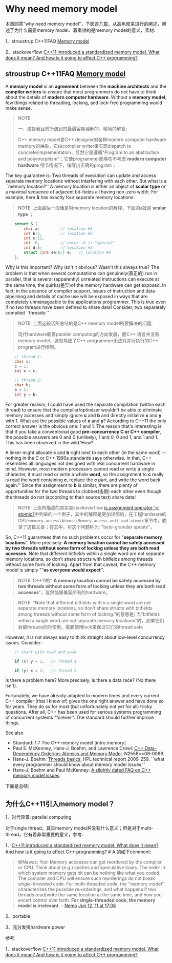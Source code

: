 # Why need memory model

本章回答"why need memory model"，下面这几篇，从高角度来进行的阐述，阐述了为什么需要memory model、着重讲的是memory model的意义，素材:

1、stroustrup C++11FAQ [Memory model](https://www.stroustrup.com/C++11FAQ.html#memory-model) 

2、stackoverflow [C++11 introduced a standardized memory model. What does it mean? And how is it going to affect C++ programming?](https://stackoverflow.com/questions/6319146/c11-introduced-a-standardized-memory-model-what-does-it-mean-and-how-is-it-g) 



## stroustrup C++11FAQ [Memory model](https://www.stroustrup.com/C++11FAQ.html#memory-model) 

A **memory model** is an **agreement** between the **machine architects** and the **compiler writers** to ensure that most programmers do not have to think about the details of **modern computer hardware**. Without a **memory model**, few things related to threading, locking, and lock-free programming would make sense.

> NOTE: 
>
> 一、这是我目前所遇到的最最容易理解的、精简的解答;
>
> C++ memory model是C++ designer对各种modern computer hardware memory的抽象，它由compiler writer来实现dispatch to concrete/implementation，显然它是遵循"Program to an abstraction and polymorphism"；它使programmer能够在不考虑 **modern computer hardware** 细节情况下，编写出正确的program；

The key guarantee is: Two threads of execution can update and access separate memory locations without interfering with each other. But what is a ``memory location?'' A memory location is either an object of **scalar type** or a maximal sequence of adjacent bit-fields all having non-zero width. For example, here **S** has exactly four separate memory locations:

> NOTE: 上面最后一段话是对memory location的解释。下面的`a`就是 **scalar type** ；

```C++
	struct S {
		char a;			// location #1
		int b:5,		// location #2
		int c:11,
		int :0,			// note: :0 is "special"
		int d:8;		// location #3
		struct {int ee:8;} e;	// location #4
	};
```

Why is this important? Why isn't it obvious? Wasn't this always true? The problem is that when several computations can genuinely(真正的) run in parallel, that is several (apparently) unrelated instructions can execute at the same time, the quirks(差异)of the memory hardware can get exposed. In fact, in the absence of compiler support, issues of instruction and data pipelining and details of cache use *will* be exposed in ways that are completely unmanageable to the applications programmer. This is true even if no two threads have been defined to share data! Consider, two separately compiled ``threads:''

> NOTE: 上面这段话所总结的是C++ memory model所要解决的问题:
>
> 现代hardware朝着parallel computing的方向发展，而C++ 语言并没有memory model，这就导致了C++ programmer无法对并行执行的C++ program进行控制。

```C++
	// thread 1:
	char c;
	c = 1;
	int x = c;

	// thread 2:
	char b;
	b = 1;
	int y = b;
```

For greater realism, I could have used the separate compilation (within each thread) to ensure that the compiler/optimizer wouldn't be able to eliminate memory accesses and simply ignore **c** and **b** and directly initialize **x** and **y** with 1. What are the possible values of **x** and **y**? According to C++11 the only correct answer is the obvious one: 1 and 1. The reason that's interesting is that if you take a conventional good **pre-concurrency C or C++ compiler**, the possible answers are 0 and 0 (unlikely), 1 and 0, 0 and 1, and 1 and 1. This has been observed in the wild.'How? 

A linker might allocate **c** and **b** right next to each other (in the same word) -- nothing in the C or C++ 1990s standards says otherwise. In that, C++ resembles all languages not designed with real concurrent hardware in mind. However, most modern processors cannot read or write a single character, it must read or write a whole **word**, so the assignment to **c** really is read the word containing **c**, replace the **c** part, and write the word back again.'' Since the assignment to **b** is similar, there are plenty of opportunities for the two threads to clobber(击倒) each other even though the threads do not (according to their source text) share data!

> NOTE: 上面所描述的其实是stackoverflow [is assignment operator '=' atomic?](https://stackoverflow.com/questions/8290768/is-assignment-operator-atomic)中列举的一个例子，其中的解释是更加详细的，在工程hardware的CPU-`memory-access\Atomic\Memory-access-unit-and-atomic`章节中，收录了这篇文章；在其中，将这个问题称为: "byte-granular update"。

So, C++11 guarantees that no such problems occur for "**separate memory locations**". More precisely: **A memory location cannot be safely accessed by two threads without some form of locking unless they are both read accesses**. Note that different bitfields within a single word are not separate memory locations, so don't share structs with bitfields among threads without some form of locking. Apart from that caveat, the C++ memory model is simply ""**as everyone would expect**''.

> NOTE: C++11的" **A memory location cannot be safely accessed by two threads without some form of locking unless they are both read accesses**"，显然能够兼容所有的hardware。

> NOTE: "Note that different bitfields within a single word are not separate memory locations, so don't share structs with bitfields among threads without some form of locking."的意思是: 当"bitfields within a single word are not separate memory locations"时，如果它们会被threads同时使用，需要使用lock来保证它们的thread safe

However, it is not always easy to think straight about low-level concurrency issues. Consider:

```C++
	// start with x==0 and y==0

	if (x) y = 1;	// Thread 1 

	if (y) x = 1;	// Thread 2 
```

Is there a problem here? More precisely, is there a data race? (No there isn't).

Fortunately, we have already adapted to modern times and every current C++ compiler (that I know of) gives the one right answer and have done so for years. They do so for most (but unfortunately not yet for all) tricky questions. After all, C++ has been used for serious systems programming of concurrent systems "forever''. The standard should further improve things.

See also

- Standard: 1.7 The C++ memory model [intro.memory]
- Paul E. McKenney, Hans-J. Boehm, and Lawrence Crowl: [C++ Data-Dependency Ordering: Atomics and Memory Model](http://www.open-std.org/jtc1/sc22/wg21/docs/papers/2008/n2556.html). N2556==08-0066.
- Hans-J. Boehm: [Threads basics](http://www.hpl.hp.com/techreports/2009/HPL-2009-259html.html), HPL technical report 2009-259. ``what every programmer should know about memory model issues.''
- Hans-J. Boehm and Paul McKenney: [A slightly dated FAQ on C++ memory model issues](http://www.hpl.hp.com/personal/Hans_Boehm/c++mm/user-faq.html).





下面是总结:

## 为什么C++11引入memory model？

1、时代背景: parallel computing

对于single thread，其实memory model并没有什么意义；但是对于multi-thread，它有着非常重要的意义，参考:

1、[C++11 introduced a standardized memory model. What does it mean? And how is it going to affect C++ programming?](https://stackoverflow.com/questions/6319146/c11-introduced-a-standardized-memory-model-what-does-it-mean-and-how-is-it-g) # [A](https://stackoverflow.com/a/6319356) 的如下comment:

> @Nawaz: Yes! Memory accesses can get reordered by the compiler or CPU. Think about (e.g.) caches and speculative loads. The order in which system memory gets hit can be nothing like what you coded. The compiler and CPU will ensure such reorderings do not break *single-threaded* code. For multi-threaded code, the "memory model" characterizes the possible re-orderings, and what happens if two threads read/write the same location at the same time, and how you excert control over both. **For single-threaded code, the memory model is irrelevant**. – [Nemo](https://stackoverflow.com/users/768469/nemo) [Jun 12 '11 at 17:08](https://stackoverflow.com/questions/6319146/c11-introduced-a-standardized-memory-model-what-does-it-mean-and-how-is-it-g#comment7393384_6319356)

2、portable

3、充分发挥hardware power

参考: 

1、stackoverflow [C++11 introduced a standardized memory model. What does it mean? And how is it going to affect C++ programming?](https://stackoverflow.com/questions/6319146/c11-introduced-a-standardized-memory-model-what-does-it-mean-and-how-is-it-g) 




